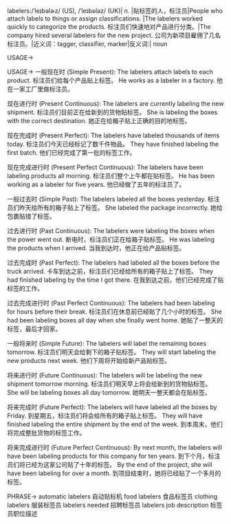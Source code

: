 labelers:/ˈleɪbəlɚz/ (US), /ˈleɪbələz/ (UK)| n. |贴标签的人，标注员|People who attach labels to things or assign classifications. |The labelers worked quickly to categorize the products. 标注员们快速地对产品进行分类。|The company hired several labelers for the new project. 公司为新项目雇佣了几名标注员。|近义词：tagger, classifier, marker|反义词:| noun


USAGE->

USAGE->
一般现在时 (Simple Present):
The labelers attach labels to each product.  标注员们给每个产品贴上标签。
He works as a labeler in a factory. 他在一家工厂里做标注员。


现在进行时 (Present Continuous):
The labelers are currently labeling the new shipment. 标注员们目前正在给新到的货物贴标签。
She is labeling the boxes with the correct destination.  她正在给箱子贴上正确的目的地标签。


现在完成时 (Present Perfect):
The labelers have labeled thousands of items today. 标注员们今天已经标记了数千件物品。
They have finished labeling the first batch. 他们已经完成了第一批的标签工作。


现在完成进行时 (Present Perfect Continuous):
The labelers have been labeling products all morning. 标注员们整个上午都在贴标签。
He has been working as a labeler for five years. 他已经做了五年的标注员了。


一般过去时 (Simple Past):
The labelers labeled all the boxes yesterday. 标注员们昨天给所有的箱子贴上了标签。
She labeled the package incorrectly. 她给包裹贴错了标签。


过去进行时 (Past Continuous):
The labelers were labeling the boxes when the power went out.  断电时，标注员们正在给箱子贴标签。
He was labeling the products when I arrived. 当我到达时，他正在给产品贴标签。


过去完成时 (Past Perfect):
The labelers had labeled all the boxes before the truck arrived. 卡车到达之前，标注员们已经给所有的箱子贴上了标签。
They had finished labeling by the time I got there. 在我到达之前，他们已经完成了贴标签的工作。


过去完成进行时 (Past Perfect Continuous):
The labelers had been labeling for hours before their break. 标注员们在休息前已经贴了几个小时的标签。
She had been labeling boxes all day when she finally went home. 她贴了一整天的标签，最后才回家。


一般将来时 (Simple Future):
The labelers will label the remaining boxes tomorrow. 标注员们明天会给剩下的箱子贴标签。
They will start labeling the new products next week.  他们下周将开始给新产品贴标签。


将来进行时 (Future Continuous):
The labelers will be labeling the new shipment tomorrow morning. 标注员们明天早上将会给新到的货物贴标签。
She will be labeling boxes all day tomorrow. 她明天一整天都会在贴标签。


将来完成时 (Future Perfect):
The labelers will have labeled all the boxes by Friday.  到星期五，标注员们将会给所有的箱子贴上标签。
They will have finished labeling the entire shipment by the end of the week. 到本周末，他们将完成整批货物的标签工作。


将来完成进行时 (Future Perfect Continuous):
By next month, the labelers will have been labeling products for this company for ten years. 到下个月，标注员们将已经为这家公司贴了十年的标签。
By the end of the project, she will have been labeling for over a month. 到项目结束时，她将已经贴了一个多月的标签。


PHRASE->
automatic labelers 自动贴标机
food labelers 食品标签员
clothing labelers 服装标签员
labelers needed 招聘标签员
labelers job description 标签员职位描述
